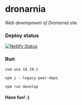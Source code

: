 # dronarnia

_Web development of Dronarnia site_

### Deploy status

[![Netlify Status](https://api.netlify.com/api/v1/badges/f3790f89-c5e9-4aeb-9a9f-62a0222b859c/deploy-status)](https://app.netlify.com/sites/dronarnia/deploys)

### Run

```
nvm use 18.19.1

npm i --legacy-peer-deps

npm run develop
```

#### Have fun! :)
